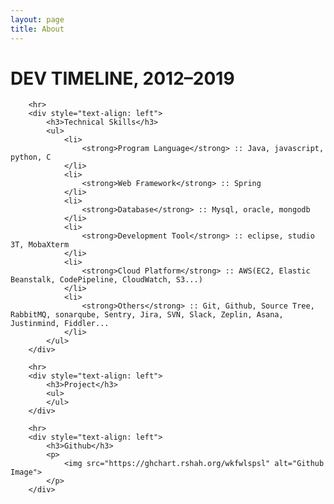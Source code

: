```yaml
---
layout: page
title: About
---
```


<h1 class="timeline-h1">DEV TIMELINE, <span>2012–2019</span></h1>
		<div class="flex-parent">
			<div class="input-flex-container">
				<div class="input">
					<span data-year="2012" data-info="Computer Engineering Hansung.Univ"></span>
				</div>
				<div class="input">
					<span data-year="2016" data-info="Intern @DAOU"></span>
				</div>
				<div class="input">
					<span data-year="2017" data-info="BE Dev @SiwonSchool"></span>
				</div>
				<div class="input active">
					<span data-year="present" data-info="BE Dev @GROOBEE"></span>
				</div>
			</div>
		</div>
		
		<hr>
		<div style="text-align: left">
			<h3>Technical Skills</h3>
			<ul>
				<li>
					<strong>Program Language</strong> :: Java, javascript, python, C
				</li>
				<li>
					<strong>Web Framework</strong> :: Spring
				</li>
				<li>
					<strong>Database</strong> :: Mysql, oracle, mongodb
				</li>
				<li>
					<strong>Development Tool</strong> :: eclipse, studio 3T, MobaXterm
				</li>
				<li>
					<strong>Cloud Platform</strong> :: AWS(EC2, Elastic Beanstalk, CodePipeline, CloudWatch, S3...)
				</li>
				<li>
					<strong>Others</strong> :: Git, Github, Source Tree, RabbitMQ, sonarqube, Sentry, Jira, SVN, Slack, Zeplin, Asana, Justinmind, Fiddler...
				</li>
			</ul>	
		</div>
		
		<hr>
		<div style="text-align: left">
			<h3>Project</h3>
			<ul>
			</ul>
		</div>
		
		<hr>
		<div style="text-align: left">
			<h3>Github</h3>
			<p>
				<img src="https://ghchart.rshah.org/wkfwlspsl" alt="Github Image">
			</p>
		</div>
